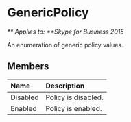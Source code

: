 
# GenericPolicy


_** Applies to: **Skype for Business 2015_

An enumeration of generic policy values.

## Members



| <strong>Name</strong> | <strong>Description</strong> |
|:----------------------|:-----------------------------|
| Disabled              | Policy is disabled.          |
| Enabled               | Policy is enabled.           |

